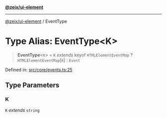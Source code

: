 [**@zeix/ui-element**](../README.md)

***

[@zeix/ui-element](../globals.md) / EventType

# Type Alias: EventType\<K\>

> **EventType**\<`K`\> = `K` *extends* keyof `HTMLElementEventMap` ? `HTMLElementEventMap`\[`K`\] : `Event`

Defined in: [src/core/events.ts:25](https://github.com/zeixcom/ui-element/blob/a2e3a5bb1b7ab9e964c80c41c9edbb895cf2ce79/src/core/events.ts#L25)

## Type Parameters

### K

`K` *extends* `string`

